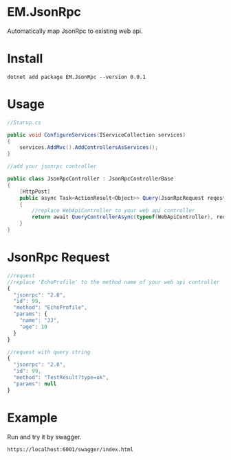 # EM.JsonRpc

Automatically map JsonRpc to existing web api.

# Install

```
dotnet add package EM.JsonRpc --version 0.0.1
```

# Usage

```cs
//Starup.cs

public void ConfigureServices(IServiceCollection services)
{
    services.AddMvc().AddControllersAsServices();
}

```

```cs
//add your jsonrpc controller

public class JsonRpcController : JsonRpcControllerBase
{
    [HttpPost]
    public async Task<ActionResult<Object>> Query(JsonRpcRequest reqest)
    {
        //replace WebApiController to your web api controller
        return await QueryControllerAsync(typeof(WebApiController), reqest);
    }
}

```

# JsonRpc Request

```js
//request
//replace 'EchoProfile' to the method name of your web api controller
{
  "jsonrpc": "2.0",
  "id": 99,
  "method": "EchoProfile",
  "params": {
    "name": "JJ",
    "age": 10
  }
}
```

```js
//request with query string
{
  "jsonrpc": "2.0",
  "id": 99,
  "method": "TestResult?type=ok",
  "params": null
}
```

# Example

Run and try it by swagger.

```
https://localhost:6001/swagger/index.html
```